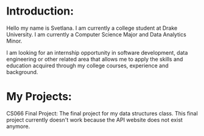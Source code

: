 # Introduction:

Hello my name is Svetlana. I am currently a college student at Drake University. I am currently a Computer Science Major and Data Analytics Minor.

I am looking for an internship opportunity in software development, data engineering or other related area that allows me to apply the skills
and education acquired through my college courses, experience and background.

# My Projects:
CS066 Final Project:
The final project for my data structures class. This final project currently doesn't work because the API website does not exist anymore.
